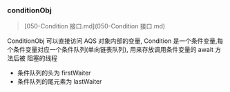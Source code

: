 ### conditionObj

>  [050-Condition 接口.md](050-Condition 接口.md) 

ConditionObj 可以直接访问 AQS 对象内部的变量, Condition 是一个条件变量,每个条件变量对应一个条件队列(单向链表队列), 用来存放调用条件变量的 await 方法后被 阻塞的线程

- 条件队列的头为 firstWaiter
- 条件队列的尾元素为 lastWaiter

